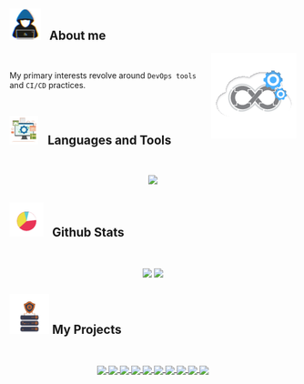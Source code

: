 ## <picture><img src = "./Images/about_me.gif?raw=true" width = 55px style="margin-right: 10px;" ></picture> About me

<picture> <img align="right" src="./Images/Right_Side.gif?raw=true" width = 150px></picture>

<br>

My primary interests revolve around `DevOps tools` and `CI/CD` practices.
<br> <br>

## <picture> <img src = "./Images/tools.gif?raw=true" width = 50px style="margin-right: 12px;"> </picture> Languages and Tools

<br>

<p align="center">
  <a href="https://skillicons.dev">
    <img src="https://skillicons.dev/icons?i=go,py,bash,flask,docker,kubernetes,postgres,git,github,githubactions,jenkins,ansible,terraform,aws,linux,neovim&perline=8" />
  </a>
</p>

## <picture> <img src = "./Images/stats.gif?raw=true" width = 60px style="margin-right: 10px;"> </picture> Github Stats

<br>

<p align="center">
  <img src="https://readme.ujstor.com/top-langs/?username=Ujstor&theme=transparent&langs_count=8&layout=compact&hide_border=true&hide=jupyter%20notebook,php,html,css,jinja,smarty,mako,javascript,mustache,c,roff" align="center" />
  <img src="https://streak-stats-92f42ajco-ujstor.vercel.app/?user=Ujstor&theme=transparent&hide_border=true&stroke=transparent" align="center" />
</p>

## <picture> <img src = "./Images/projects.gif?raw=true" width = 70px > </picture> My Projects

<br>

<p align="center">
  <a href="https://github.com/Melkeydev/go-blueprint">
    <img align="center" src="https://readme.ujstor.com/pin/?username=melkeydev&repo=go-blueprint&theme=transparent&hide_border=true" />
  </a>
  <a href="https://github.com/Ujstor/coolify-hetzner-terraform">
    <img align="center" src="https://readme.ujstor.com/pin/?username=ujstor&repo=coolify-hetzner-terraform&theme=transparent&hide_border=true" />
  </a>
  <a href="https://github.com/Ujstor/argoCD-pipeline">
    <img align="center" src="https://readme.ujstor.com/pin/?username=ujstor&repo=argoCD-pipeline&theme=transparent&hide_border=true" />
  </a>
  <a href="https://github.com/Ujstor/web-ssh-server">
    <img align="center" src="https://readme.ujstor.com/pin/?username=ujstor&repo=web-ssh-server&theme=transparent&hide_border=true" />
  </a>
  <a href="https://github.com/Ujstor/aws-terraform">
    <img align="center" src="https://readme.ujstor.com/pin/?username=ujstor&repo=aws-terraform&theme=transparent&hide_border=true" />
  </a>
  <a href="https://github.com/Ujstor/aws-lambda-dynamoDB-terraform">
    <img align="center" src="https://readme.ujstor.com/pin/?username=ujstor&repo=aws-lambda-dynamoDB-terraform&theme=transparent&hide_border=true" />
  </a>
  <a href="https://github.com/Ujstor/k8s-infra">
    <img align="center" src="https://readme.ujstor.com/pin/?username=ujstor&repo=k8s-infra&theme=transparent&hide_border=true" />
  </a>
  <a href="https://github.com/Ujstor/deployment-cluster-s3-db">
    <img align="center" src="https://readme.ujstor.com/pin/?username=ujstor&repo=deployment-cluster-s3-db&theme=transparent&hide_border=true" />
  </a>
  <a href="https://github.com/Ujstor/self-hosting-infrastructure-cluster">
    <img align="center" src="https://readme.ujstor.com/pin/?username=ujstor&repo=self-hosting-infrastructure-cluster&theme=transparent&hide_border=true" />
  </a>
  <a href="https://github.com/Ujstor/personal-s3-storage-infrastructure">
    <img align="center" src="https://readme.ujstor.com/pin/?username=ujstor&repo=personal-s3-storage-infrastructure&theme=transparent&hide_border=true" />
  </a>
</p>
